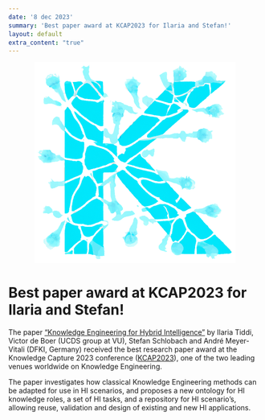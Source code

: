 ```yaml
---
date: '8 dec 2023'
summary: 'Best paper award at KCAP2023 for Ilaria and Stefan!'
layout: default
extra_content: "true"
---
```



<center>
<div style="text-align: center; display:inline-block; vertical-align:top;"><img src="/images/news/K-CAP-2023-logo.png" width="400" height="400"></div>
</center>

# Best paper award at KCAP2023 for Ilaria and Stefan!

The paper <a href="https://dl.acm.org/doi/pdf/10.1145/3587259.3627541">“Knowledge Engineering for Hybrid Intelligence”</a> by Ilaria Tiddi, Victor de Boer (UCDS group at VU), Stefan Schlobach and André Meyer-Vitali (DFKI, Germany) received the best research paper award at the Knowledge Capture 2023 conference (<a href="https://www.k-cap.org/2023/">KCAP2023</a>), one of the two leading venues worldwide on Knowledge Engineering.


The paper investigates how classical Knowledge Engineering methods can be adapted for use in HI scenarios, and proposes a new ontology for HI knowledge roles, a set of HI tasks, and a repository for HI scenario’s, allowing reuse, validation and design of existing and new HI applications.
